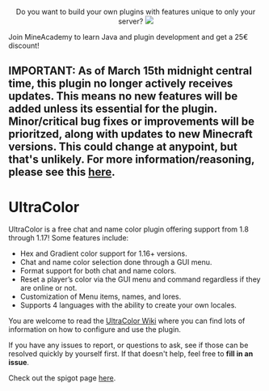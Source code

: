 <p align="center">
  Do you want to build your own plugins with features unique to only your server?
  
  <a href="https://bit.ly/3lZiAsT">
    <img src="https://i.imgur.com/OJuN0qP.png" />
  </a>
</p>

Join MineAcademy to learn Java and plugin development and get a 25€ discount!

## IMPORTANT: As of March 15th midnight central time, this plugin no longer actively receives updates. This means no new features will be added unless its essential for the plugin. Minor/critical bug fixes or improvements will be prioritzed, along with updates to new Minecraft versions. This could change at anypoint, but that's unlikely. For more information/reasoning, please see this [here](https://docs.google.com/document/d/1BXdOsQdvIeQCgBGsSJV0EkSn9jh67ZInoutuYd5i-3A/edit?usp=sharing).

# UltraColor
UltraColor is a free chat and name color plugin offering support from 1.8 through 1.17! Some features include:

* Hex and Gradient color support for 1.16+ versions.
* Chat and name color selection done through a GUI menu.
* Format support for both chat and name colors.
* Reset a player’s color via the GUI menu and command regardless if they are online or not.
* Customization of Menu items, names, and lores.
* Supports 4 languages with the ability to create your own locales.

You are welcome to read the [UltraColor Wiki](https://github.com/UltimateGamer200/UltraColor/wiki) where you can find lots of information on how to configure and use the plugin.

If you have any issues to report, or questions to ask, see if those can be resolved quickly by yourself first. If that doesn't help, feel free to **fill in an issue**.

Check out the spigot page [here](https://www.spigotmc.org/resources/ultracolor.85332/).
